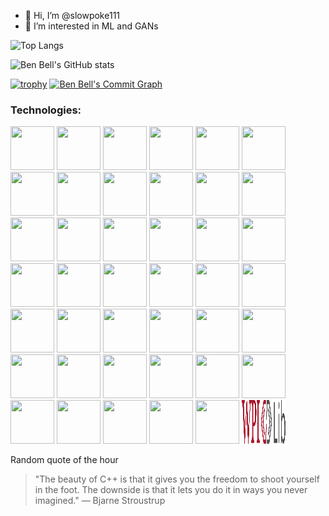 - 👋 Hi, I’m @slowpoke111
- 👀 I’m interested in ML and GANs


![Top Langs](https://github-readme-stats.vercel.app/api/top-langs/?username=slowpoke111&langs_count=12)

![Ben Bell's GitHub stats](https://github-readme-stats.vercel.app/api?username=slowpoke111&show=reviews,discussions_started,discussions_answered,prs_merged,prs_merged_percentage&show_icons=true&theme=dark)

[![trophy](https://github-profile-trophy.vercel.app/?username=slowpoke111&theme=onedark)](https://github.com/ryo-ma/github-profile-trophy)
[![Ben Bell's Commit Graph](https://github-readme-activity-graph.vercel.app/graph?username=slowpoke111&theme=github-compact&hide_border=true&days=40)](https://github.com/ashutosh00710/github-readme-activity-graph)

### Technologies:
<img src="https://cdn.jsdelivr.net/gh/devicons/devicon@latest/icons/python/python-original.svg" height="70" width="70" /> <img src="https://cdn.jsdelivr.net/gh/devicons/devicon@latest/icons/java/java-original.svg" height="70" width="70" />
<img src="https://cdn.jsdelivr.net/gh/devicons/devicon@latest/icons/tensorflow/tensorflow-original.svg" height="70" width="70" />
<img src="https://cdn.jsdelivr.net/gh/devicons/devicon@latest/icons/pytorch/pytorch-original.svg" height="70" width="70" />
<img src="https://cdn.jsdelivr.net/gh/devicons/devicon@latest/icons/jupyter/jupyter-original.svg" height="70" width="70" />
<img src="https://cdn.jsdelivr.net/gh/devicons/devicon@latest/icons/cplusplus/cplusplus-original.svg" height="70" width="70" /> 
<img src="https://cdn.jsdelivr.net/gh/devicons/devicon@latest/icons/amazonwebservices/amazonwebservices-original-wordmark.svg" height="70" width="70"/>
<img src="https://cdn.jsdelivr.net/gh/devicons/devicon@latest/icons/anaconda/anaconda-original.svg" height="70" width="70"/>
<img src="https://cdn.jsdelivr.net/gh/devicons/devicon@latest/icons/git/git-plain.svg" height="70" width="70"/>
<img src="https://cdn.jsdelivr.net/gh/devicons/devicon@latest/icons/godot/godot-original.svg" height="70" width="70"/>
<img src="https://cdn.jsdelivr.net/gh/devicons/devicon@latest/icons/googlecloud/googlecloud-original.svg" height="70" width="70"/>
<img src="https://cdn.jsdelivr.net/gh/devicons/devicon@latest/icons/intellij/intellij-original.svg" height="70" width="70"/>
<img src="https://cdn.jsdelivr.net/gh/devicons/devicon@latest/icons/markdown/markdown-original.svg" height="70" width="70"/>
<img src="https://cdn.jsdelivr.net/gh/devicons/devicon@latest/icons/matplotlib/matplotlib-original.svg" height="70" width="70"/>
<img src="https://cdn.jsdelivr.net/gh/devicons/devicon@latest/icons/numpy/numpy-original.svg" height="70" width="70"/>
<img src="https://cdn.jsdelivr.net/gh/devicons/devicon@latest/icons/opencv/opencv-original.svg" height="70" width="70"/>
<img src="https://cdn.jsdelivr.net/gh/devicons/devicon@latest/icons/powershell/powershell-plain.svg" height="70" width="70" />
<img src="https://cdn.jsdelivr.net/gh/devicons/devicon@latest/icons/pypi/pypi-original.svg" height="70" width="70"/>
<img src="https://cdn.jsdelivr.net/gh/devicons/devicon@latest/icons/replit/replit-original.svg" height="70" width="70"/>
<img src="https://cdn.jsdelivr.net/gh/devicons/devicon@latest/icons/scikitlearn/scikitlearn-original.svg" height="70" width="70"/>
<img src="https://cdn.jsdelivr.net/gh/devicons/devicon@latest/icons/selenium/selenium-original.svg" height="70" width="70"/> 
<img src="https://cdn.jsdelivr.net/gh/devicons/devicon@latest/icons/ssh/ssh-original-wordmark.svg" height="70" width="70"/>
<img src="https://cdn.jsdelivr.net/gh/devicons/devicon@latest/icons/stackoverflow/stackoverflow-original.svg" height="70" width="70"/> 
<img src="https://cdn.jsdelivr.net/gh/devicons/devicon@latest/icons/visualstudio/visualstudio-original.svg" height="70" width="70"/>
 <img src="https://cdn.jsdelivr.net/gh/devicons/devicon@latest/icons/keras/keras-original.svg" height="70" width="70"/>
 <img src="https://cdn.jsdelivr.net/gh/devicons/devicon@latest/icons/arduino/arduino-original-wordmark.svg" height="70" width="70" />
  <img src="https://cdn.jsdelivr.net/gh/devicons/devicon@latest/icons/debian/debian-original.svg" height="70" width="70"/>
   <img src="https://cdn.jsdelivr.net/gh/devicons/devicon@latest/icons/docker/docker-original.svg" height="70" width="70"/>
<img src="https://cdn.jsdelivr.net/gh/devicons/devicon@latest/icons/firefox/firefox-original.svg" height="70" width="70"/>
 <img src="https://cdn.jsdelivr.net/gh/devicons/devicon@latest/icons/gimp/gimp-original.svg" height="70" width="70"/>
 <img src="https://cdn.jsdelivr.net/gh/devicons/devicon@latest/icons/githubactions/githubactions-original.svg" height="70" width="70"/>
  <img src="https://cdn.jsdelivr.net/gh/devicons/devicon@latest/icons/gradle/gradle-original-wordmark.svg" height="70" width="70"/>
  <img src="https://cdn.jsdelivr.net/gh/devicons/devicon@latest/icons/kaggle/kaggle-original.svg" height="70" width="70"/>
  <img src="https://cdn.jsdelivr.net/gh/devicons/devicon@latest/icons/latex/latex-original.svg" height="70" width="70"/>
   <img src="https://cdn.jsdelivr.net/gh/devicons/devicon@latest/icons/pandas/pandas-original-wordmark.svg" height="70" width="70"/>
    <img src="https://cdn.jsdelivr.net/gh/devicons/devicon@latest/icons/plotly/plotly-original.svg" height="70" width="70"/>
     <img src="https://cdn.jsdelivr.net/gh/devicons/devicon@latest/icons/vscode/vscode-original.svg" height="70" width="70"/>
 <img src="https://cdn.jsdelivr.net/gh/devicons/devicon@latest/icons/windows11/windows11-original.svg" height="70" width="70"/>
  <img src="https://cdn.jsdelivr.net/gh/devicons/devicon@latest/icons/json/json-original.svg" height="70" width="70"/>
 <img src="https://cdn.jsdelivr.net/gh/devicons/devicon@latest/icons/azure/azure-original.svg" height="70" width="70"/>
  <img src="https://cdn.jsdelivr.net/gh/devicons/devicon@latest/icons/raspberrypi/raspberrypi-original.svg" height="70" width="70"/>
   <img src= "https://github.com/wpilibsuite/branding/blob/main/wpilib-generic.svg" height="70" width="70"/>
 <link rel="stylesheet" type='text/css' href="https://cdn.jsdelivr.net/gh/devicons/devicon@latest/devicon.min.css


































## Random quote of the hour
> "The beauty of C++ is that it gives you the freedom to shoot yourself in the foot. The downside is that it lets you do it in ways you never imagined." — Bjarne Stroustrup

